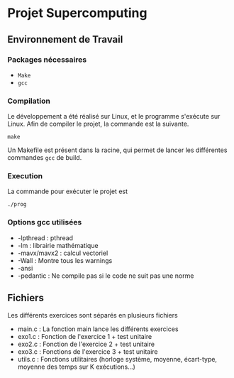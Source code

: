 # Projet Supercomputing

## Environnement de Travail

### Packages nécessaires
- `Make`
- `gcc`

### Compilation
Le développement a été réalisé sur Linux, et le programme s'exécute sur Linux. Afin de compiler le projet, la commande est la suivante.
```
make
```
Un Makefile est présent dans la racine, qui permet de lancer les différentes commandes `gcc` de build.

### Execution
La commande pour exécuter le projet est 
```
./prog
```

### Options gcc utilisées
- -lpthread : pthread
- -lm : librairie mathématique
- -mavx/mavx2 : calcul vectoriel
- -Wall : Montre tous les warnings
- -ansi
- -pedantic : Ne compile pas si le code ne suit pas une norme

## Fichiers

Les différents exercices sont séparés en plusieurs fichiers 
- main.c : La fonction main lance les différents exercices
- exo1.c : Fonction de l'exercice 1 + test unitaire
- exo2.c : Fonction de l'exercice 2 + test unitaire
- exo3.c : Fonctions de l'exercice 3 + test unitaire
- utils.c : Fonctions utilitaires (horloge système, moyenne, écart-type, moyenne des temps sur K exécutions...)
